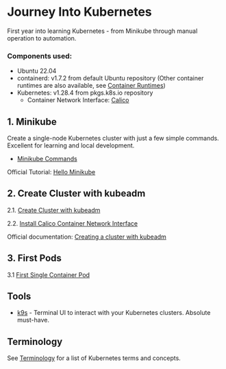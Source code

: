 # Journey Into Kubernetes

First year into learning Kubernetes - from Minikube through manual operation to automation.

### Components used:

* Ubuntu 22.04
* containerd: v1.7.2 from default Ubuntu repository (Other container runtimes are also available,
  see [Container Runtimes](https://kubernetes.io/docs/setup/production-environment/container-runtimes/))
* Kubernetes: v1.28.4 from pkgs.k8s.io repository
    * Container Network Interface: [Calico](https://docs.tigera.io/calico/latest/getting-started/kubernetes/quickstart)

## 1. Minikube

Create a single-node Kubernetes cluster with just a few simple commands. Excellent for learning and local development.

* [Minikube Commands](minikube/minikube-commands.md)

Official Tutorial: [Hello Minikube](https://kubernetes.io/docs/tutorials/hello-minikube/)

## 2. Create Cluster with kubeadm

2.1. [Create Cluster with kubeadm](kubeadm/create-cluster-with-kubeadm.md)

2.2. [Install Calico Container Network Interface](calico-network-interface/install-calico.md)

Official documentation:
[Creating a cluster with kubeadm](https://kubernetes.io/docs/setup/production-environment/tools/kubeadm/create-cluster-kubeadm/)

## 3. First Pods
3.1 [First Single Container Pod](pods/single-container-pod-with-alpine.md)

## Tools

- [k9s](https://k9scli.io/) - Terminal UI to interact with your Kubernetes clusters. Absolute must-have.

## Terminology

See [Terminology](terminology.md) for a list of Kubernetes terms and concepts.
